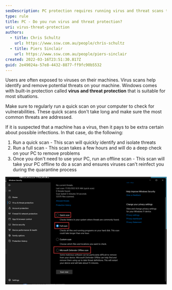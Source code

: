 ```yaml
---
seoDescription: PC protection requires running virus and threat scans to identify and remove potential threats on your machine.
type: rule
title: PC - Do you run virus and threat protection?
uri: virus-threat-protection
authors:
  - title: Chris Schultz
    url: https://www.ssw.com.au/people/chris-schultz
  - title: Piers Sinclair
    url: https://www.ssw.com.au/people/piers-sinclair
created: 2022-03-16T23:51:30.817Z
guid: 2e49024a-57e8-4432-8877-ff9fc90b5532
---
```


Users are often exposed to viruses on their machines. Virus scans help identify and remove potential threats on your machine. Windows comes with built-in protection called **virus and threat protection** that is suitable for most situations.

<!--endintro-->

Make sure to regularly run a quick scan on your computer to check for vulnerabilities. These quick scans don't take long and make sure the most common threats are addressed.

If it is suspected that a machine has a virus, then it pays to be extra certain about possible infections. In that case, do the following:

1. Run a quick scan - This scan will quickly identify and isolate threats
2. Run a full scan - This scan takes a few hours and will do a deep check on your PC to remove problems
3. Once you don't need to use your PC, run an offline scan - This scan will take your PC offline to do a scan and ensures viruses can't reinfect you during the quarantine process

![Figure: If you suspect you are infected, run a quick scan, then a full scan and then when you don’t need to use your computer do an offline scan](defenderscanoptions.png)

